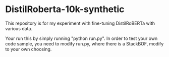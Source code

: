 # DistilRoberta-10k-synthetic
This repository is for my experiment with fine-tuning DistilRoBERTa with various data.

Your run this by simply running "python run.py".
In order to test your own code sample, you need to modify run.py, where there is a StackBOF, modify to your own choosing.
